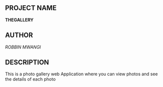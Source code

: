 ## PROJECT NAME 
**THEGALLERY**


## AUTHOR 
*ROBBIN MWANGI*


## DESCRIPTION 

This is a photo gallery web Application where you can view photos and see the details of each photo